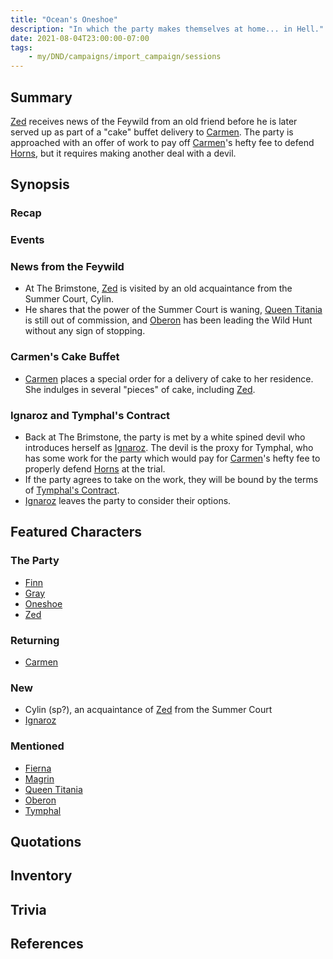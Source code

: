 ```yaml
---
title: "Ocean's Oneshoe"
description: "In which the party makes themselves at home... in Hell."
date: 2021-08-04T23:00:00-07:00
tags:
    - my/DND/campaigns/import_campaign/sessions
---
```


## Summary

[Zed](/dnd/characters/zed/) receives news of the Feywild from an old friend before he is later served up as part of a "cake" buffet delivery to [Carmen](/dnd/npcs/carmen/). The party is approached with an offer of work to pay off [Carmen](/dnd/npcs/carmen/)'s hefty fee to defend [Horns](/dnd/characters/horns/), but it requires making another deal with a devil.

## Synopsis

### Recap

### Events

### News from the Feywild

- At The Brimstone, [Zed](/dnd/characters/zed/) is visited by an old acquaintance from the Summer Court, Cylin.
- He shares that the power of the Summer Court is waning, [Queen Titania](/dnd/npcs/queen-titania/) is still out of commission, and [Oberon](/dnd/npcs/oberon/) has been leading the Wild Hunt without any sign of stopping.

### Carmen's Cake Buffet

- [Carmen](/dnd/npcs/carmen/) places a special order for a delivery of cake to her residence. She indulges in several "pieces" of cake, including [Zed](/dnd/characters/zed/).

### Ignaroz and Tymphal's Contract

- Back at The Brimstone, the party is met by a white spined devil who introduces herself as [Ignaroz](/dnd/npcs/ignaroz/). The devil is the proxy for Tymphal, who has some work for the party which would pay for [Carmen](/dnd/npcs/carmen/)'s  hefty fee to properly defend [Horns](/dnd/characters/horns/) at the trial.
- If the party agrees to take on the work, they will be bound by the terms of [Tymphal's Contract](/dnd/notes/tymphals-contract/).
- [Ignaroz](/dnd/npcs/ignaroz/) leaves the party to consider their options.

## Featured Characters

### The Party

- [Finn](/dnd/characters/finn/)
- [Gray](/dnd/characters/haeltin-var-astora/)
- [Oneshoe](/dnd/characters/oneshoe/)
- [Zed](/dnd/characters/zed/)

### Returning

- [Carmen](/dnd/npcs/carmen/)

### New

- Cylin (sp?), an acquaintance of [Zed](/dnd/characters/zed/) from the Summer Court
- [Ignaroz](/dnd/npcs/ignaroz/)

### Mentioned

- [Fierna](/dnd/npcs/fierna/)
- [Magrin](/dnd/npcs/magrin/)
- [Queen Titania](/dnd/npcs/queen-titania/)
- [Oberon](/dnd/npcs/oberon/)
- [Tymphal](/dnd/npcs/tymphal/)

## Quotations

## Inventory

## Trivia

## References
